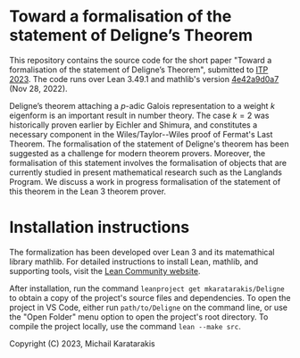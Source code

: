 # Toward a formalisation of the statement of Deligne’s Theorem

This repository contains the source code for the short paper "Toward a formalisation of the statement of
Deligne’s Theorem", submitted to [ITP 2023](https://mizar.uwb.edu.pl/ITP2023/). The code runs over Lean 3.49.1 and mathlib's version [4e42a9d0a7](https://github.com/leanprover-community/mathlib/tree/4e42a9d0a79d151ee359c270e498b1a00cc6fa4e) (Nov 28, 2022).

Deligne’s theorem attaching a $p$-adic Galois representation to a weight $k$ eigenform 
is an important result in number theory. The case $k=2$ was historically proven earlier 
by Eichler and Shimura, and constitutes a necessary component in the Wiles/Taylor--Wiles 
proof of Fermat's Last Theorem. The formalisation of the statement of Deligne's theorem 
has been suggested as a challenge for modern theorem provers. Moreover, the formalisation 
of this statement involves the formalisation of objects that are currently studied in 
present mathematical research such as the Langlands Program. We discuss a work in progress 
formalisation of the statement of this theorem in the Lean 3 theorem prover.

# Installation instructions

The formalization has been developed over Lean 3 and its matemathical library mathlib. For detailed instructions to install Lean, mathlib, and supporting tools, visit the [Lean Community website](https://leanprover-community.github.io/get_started.html).

After installation, run the command `leanproject get mkaratarakis/Deligne` to obtain a copy of the project's source files and dependencies. To open the project in VS Code, either run `path/to/Deligne` on the command line, or use the "Open Folder" menu option to open the project's root directory. To compile the project locally, use the command `lean --make src`.

Copyright (C) 2023, Michail Karatarakis
